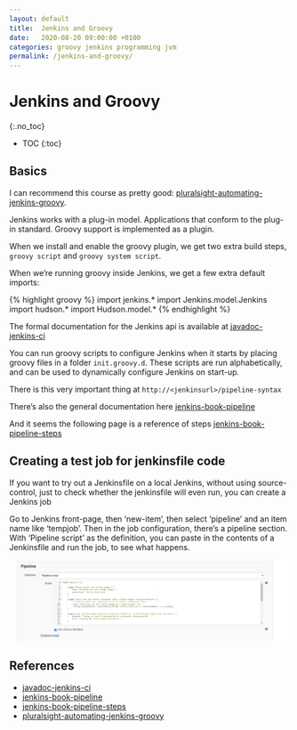 ```yaml
---
layout: default
title:  Jenkins and Groovy
date:   2020-08-20 09:00:00 +0100
categories: groovy jenkins programming jvm
permalink: /jenkins-and-groovy/
---
```


# Jenkins and Groovy
{:.no_toc}

* TOC
{:toc}

## Basics

I can recommend this course as pretty good: [pluralsight-automating-jenkins-groovy].

Jenkins works with a plug-in model. Applications that conform to the plug-in standard. Groovy support is implemented as a plugin.

When we install and enable the groovy plugin, we get two extra build steps, `groovy script` and `groovy system script`.

When we’re running groovy inside Jenkins, we get a few extra default imports:

{% highlight groovy %}
import jenkins.*
import Jenkins.model.Jenkins
import hudson.*
import Hudson.model.*
{% endhighlight %}

The formal documentation for the Jenkins api is available at [javadoc-jenkins-ci]

You can run groovy scripts to configure Jenkins when it starts by placing groovy files in a folder `init.groovy.d`. These scripts are run alphabetically, and can be used to dynamically configure Jenkins on start-up.

There is this very important thing at `http://<jenkinsurl>/pipeline-syntax`

There’s also the general documentation here [jenkins-book-pipeline]

And it seems the following page is a reference of steps [jenkins-book-pipeline-steps]

## Creating a test job for jenkinsfile code

If you want to try out a Jenkinsfile on a local Jenkins, without using source-control, just to check whether the jenkinsfile will even run, you can create a Jenkins job

Go to Jenkins front-page, then ‘new-item’, then select ‘pipeline’ and an item name like ‘tempjob’. Then in the job configuration, there’s a pipeline section. With ‘Pipeline script’ as the definition, you can paste in the contents of a Jenkinsfile and run the job, to see what happens.

![jenkins pipeline configuration](/assets/images/jenkins-pipeline-config.png)


## References

- [javadoc-jenkins-ci]
- [jenkins-book-pipeline]
- [jenkins-book-pipeline-steps]
- [pluralsight-automating-jenkins-groovy]

[javadoc-jenkins-ci]: https://javadoc.jenkins-ci.org/
[jenkins-book-pipeline]: https://www.jenkins.io/doc/book/pipeline/
[jenkins-book-pipeline-steps]: https://www.jenkins.io/doc/pipeline/steps/
[pluralsight-automating-jenkins-groovy]: https://www.pluralsight.com/courses/automating-jenkins-groovy
